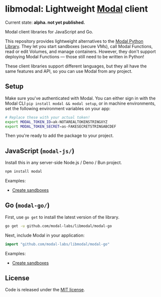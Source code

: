 # libmodal: Lightweight [Modal](https://modal.com) client

Current state: **alpha. not yet published.**

Modal client libraries for JavaScript and Go.

This repository provides lightweight alternatives to the [Modal Python Library](https://github.com/modal-labs/modal-client). They let you start sandboxes (secure VMs), call Modal Functions, read or edit Volumes, and manage containers. However, they don't support deploying Modal Functions — those still need to be written in Python!

These client libraries support different languages, but they all have the same features and API, so you can use Modal from any project.

## Setup

Make sure you've authenticated with Modal. You can either sign in with the Modal CLI `pip install modal && modal setup`, or in machine environments, set the following environment variables on your app:

```bash
# Replace these with your actual token!
export MODAL_TOKEN_ID=ak-NOTAREALTOKENSTRINGXYZ
export MODAL_TOKEN_SECRET=as-FAKESECRETSTRINGABCDEF
```

Then you're ready to add the package to your project.

## JavaScript (`modal-js/`)

Install this in any server-side Node.js / Deno / Bun project.

```bash
npm install modal
```

Examples:

- [Create sandboxes](./modal-js/examples/sandbox.ts)

## Go (`modal-go/`)

First, use `go get` to install the latest version of the library.

```bash
go get -u github.com/modal-labs/libmodal/modal-go
```

Next, include Modal in your application:

```go
import "github.com/modal-labs/libmodal/modal-go"
```

Examples:

- [Create sandboxes](./modal-go/examples/sandbox/main.go)

## License

Code is released under the [MIT license](./LICENSE).
